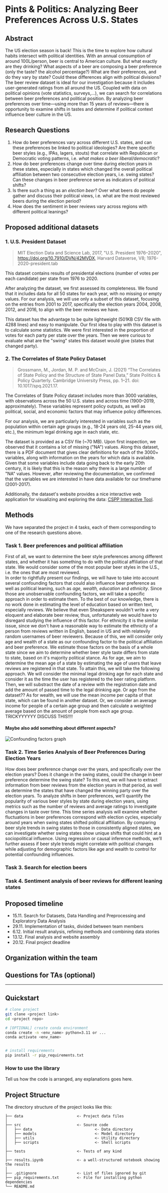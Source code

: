 
# Pints & Politics: Analyzing Beer Preferences Across U.S. States

## Abstract

The US election season is back! This is the time to explore how cultural habits intersect with political identities. With an annual consumption of around 100L/person, beer is central to American culture.
But what exactly are they drinking? What aspects of a beer are composing a beer preference (only the taste? the alcohol percentage?) What are their preferences, and do they vary by state? Could these differences align with political divisions?
The beer review dataset is ideal for our investigation because it includes user-generated ratings from all around the US. Coupled with data on political opinions (vote statistics, surveys,...), we can search for correlations between beer preferences and political position.
By analyzing beer preferences over time—using more than 15 years of reviews—there is opportunity to examine shifts in tastes and determine if political context influence beer culture in the US.

## Research Questions

1. How do beer preferences vary across different U.S. states, and can these preferences be linked to political ideologies? Are there specific beer styles (e.g., IPAs, lagers, stouts) that correlate with Republican or Democratic voting patterns, i.e. *what makes a beer liberal/democratic*?
2. How do beer preferences change over time during election years in these states, especially in states which changed the overall political affiliation between two consecutive election years, i.e. swing states? Can these changes in beer preference serve as indicators of political shifts?
3. Is there such a thing as an *election beer*? Over what beers do people gather and discuss their political views, i.e. what are the most reviewed beers during the election period? 
4. How does the sentiment in beer reviews vary across regions with different political leanings?

## Proposed additional datasets

### 1. U.S. President Dataset

> MIT Election Data and Science Lab, 2017, "U.S. President 1976–2020", https://doi.org/10.7910/DVN/42MVDX, Harvard Dataverse, V8; 1976-2020-president.tab

This dataset contains results of presidental elections (number of votes per each candidate) per state from 1976 to 2020.

After analyzing the dataset, we first assessed its completeness. We found that it includes data for all 50 states for each year, with no missing or empty values.
For our analysis, we will use only a subset of this dataset, focusing on the entries from 2001 to 2017, specifically the election years 2004, 2008, 2012, and 2016, to align with the beer reviews we have.

This dataset has the advantage to be quite lightweight (501KB CSV file with 4288 lines) and easy to manipulate.
Our first idea to play with this dataset is to calculate some statistics.
We were first interested in the proportion of votes for each party per state over the years.
Then we were curious to evaluate what are the "swing" states this dataset would give (states that changed party).

### 2. The Correlates of State Policy Dataset

> Grossmann, M., Jordan, M. P. and McCrain, J. (2021) “The Correlates of State Policy and the Structure of State Panel Data,” State Politics & Policy Quarterly. Cambridge University Press, pp. 1–21. doi: 10.1017/spq.2021.17.

The Correlates of State Policy dataset includes more than 3000 variables, with observations across the 50 U.S. states and across time (1900–2019, approximately).
These variables represent policy outputs, as well as political, social, and economic factors that may influence policy differences.

For our analysis, we are particularly interested in variables such as the population within certain age groups (e.g., 18-24 years old, 25-44 years old, etc.), the minimum legal drinking age in each state, etc.

The dataset is provided as a CSV file (~70 MB). Upon first inspection, we observed that it contains a lot of missing ("NA") values. Along this dataset, there is a PDF document that gives clear definitions for each of the 3000+ variables, along with information on the years for which data is available.
Given that some variables include data going back to the early 20th century, it is likely that this is the reason why there is a large number of "NA" values.
However, after reviewing the documentation, we confirmed that the variables we are interested in have data available for our timeframe (2001-2017).

Additionally, the dataset's website provides a nice interactive web application for visualizing and exploring the data: [CSPP Interactive Tool](https://cspp.ippsr.msu.edu/cspp/).

## Methods

We have separated the project in 4 tasks, each of them corresponding to one of the research questions above.

### Task 1. Beer preferences and political affiliation

First of all, we want to determine the beer style preferences among different states, and whether it has something to do with the political affiliation of that state. We would consider some of the most popular beer styles in the U.S., i.e. the ones that are most reviewed.  
In order to rightfully present our findings, we will have to take into account several confounding factors that could also influence beer preference as well as political leaning, such as *age, wealth, education* and *ethnicity*. Since those are unobservable confounding factors, we will take a specific approach in order to estimate them. To the best of our knowledge, there is no work done in estimating the level of education based on written text, especially reviews. We believe that even Sheakspere wouldn't write a very eloquent and elaborate beer review, thus, unfortunately we would have to disregard studying the influence of this factor. For ethnicity it is the similar issue, since we don't have a reasonable way to estimate the ethnicity of a person from reviews written in English, based in US and with relatevily random usernames of beer reviewers. Because of this, we will consider only age and wealth of a state as our confounding factor to the political affiliation and beer preference. We estimate those factors on the basis of a whole state since we aim to determine whether beer style taste differs from state to state, based on it's majority political stance.
As for age, we aim to determine the mean age of a state by estimating the age of users that leave reviews are registered in that state. To attain this, we will take the following approach. We will consider the minimal legal drinking age for each state and consider it as the time the user has registered to the beer rating platform. Then, we will substract the date of a review with the registration date and add the amount of passed time to the legal drinking age.  Or age from the dataset??
As for wealth, we will use the mean income per capita of that state, which can be found in another dataset. Or, we consider an average income for people of a certain age group and then calculate a weighted average based on the amount of people from each age group. TRICKYYYYYY DISCUSS THIS!!!!   

#### Maybe also add something about different aspects?



![Confounding factors graph](confounding_factors.JPG)

### Task 2. Time Series Analysis of Beer Preferences During Election Years

How does beer preference change over the years, and specifically over the election years? Does it change in the swing states, could the change in beer preference determine the swing state? To this end, we will have to extract information from beer reviews from the election years in that period, as well as determine the states that have changed the winning party over the election years. 
To analyze shifts in beer preferences, we’ll quantify the popularity of various beer styles by state during election years, using metrics such as the number of reviews and average ratings to investigate changes in taste over time. This time series analysis will examine whether fluctuations in beer preferences correspond with election cycles, especially around years when swing states shifted political affiliation. By comparing beer style trends in swing states to those in consistently aligned states, we can investigate whether swing states show unique shifts that could hint at a sociopolitical influence. Using regression or causal inference methods, we’ll further assess if beer style trends might correlate with political changes while adjusting for demographic factors like age and wealth to control for potential confounding influences.

### Task 3. Search for election beers

### Task 4. Sentiment analysis of beer reviews for different leaning states

## Proposed timeline

- 15.11. Search for Datasets, Data Handling and Preprocessing and Exploratory Data Analysis
- 29.11. Implementation of tasks, divided between team members
- 6.12. Initial result analysis, refining methods and combining data stories
- 13.12. Final analysis and website assembly
- 20.12. Final project deadline

## Organization within the team

## Questions for TAs (optional)


___
## Quickstart

```bash
# clone project
git clone <project link>
cd <project repo>

# [OPTIONAL] create conda environment
conda create -n <env_name> python=3.11 or ...
conda activate <env_name>


# install requirements
pip install -r pip_requirements.txt
```



### How to use the library
Tell us how the code is arranged, any explanations goes here.



## Project Structure

The directory structure of the project looks like this:

```
├── data                        <- Project data files
│
├── src                         <- Source code
│   ├── data                            <- Data directory
│   ├── models                          <- Model directory
│   ├── utils                           <- Utility directory
│   ├── scripts                         <- Shell scripts
│
├── tests                       <- Tests of any kind
│
├── results.ipynb               <- a well-structured notebook showing the results
│
├── .gitignore                  <- List of files ignored by git
├── pip_requirements.txt        <- File for installing python dependencies
└── README.md
```

